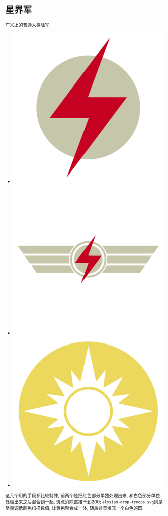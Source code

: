 # 星界军

广义上的普通人类陆军

+ ![armgeddon-steel-legion-2](armageddon-steel-legion-2.svg)
+ ![armageddon-steel-legion-3](armageddon-steel-legion-3.svg)
+ ![elysian-drop-troops](elysian-drop-troops.svg)

这几个用的手段都比较特殊, 前两个是把红色部分单独处理出来, 和白色部分单独处理出来之后混合到一起, 斑点消除直接干到200; `elysian-drop-troops.svg`则是尽量调低颜色扫描数值, 让黄色聚合成一体, 随后背景填充一个白色的圆.
